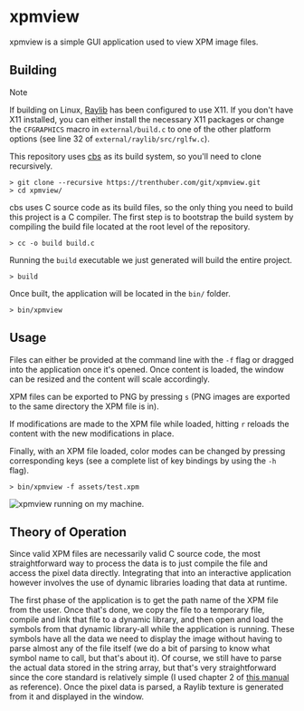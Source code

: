 # xpmview

xpmview is a simple GUI application used to view XPM image files.

## Building

> [!NOTE]
> If building on Linux, [Raylib](https://github.com/raysan5/raylib/) has been
> configured to use X11. If you don't have X11 installed, you can either install
> the necessary X11 packages or change the `CFGRAPHICS` macro in
> `external/build.c` to one of the other platform options (see line 32 of
> `external/raylib/src/rglfw.c`).

This repository uses [cbs](https://trenthuber.com/git/cbs.git/) as its build
system, so you'll need to clone recursively.

```console
> git clone --recursive https://trenthuber.com/git/xpmview.git
> cd xpmview/
```

cbs uses C source code as its build files, so the only thing you need to build
this project is a C compiler. The first step is to bootstrap the build system by
compiling the build file located at the root level of the repository.

```console
> cc -o build build.c
```

Running the `build` executable we just generated will build the entire project.

```console
> build
```

Once built, the application will be located in the `bin/` folder.

```console
> bin/xpmview
```

## Usage

Files can either be provided at the command line with the `-f` flag or dragged
into the application once it's opened. Once content is loaded, the window can be
resized and the content will scale accordingly.

XPM files can be exported to PNG by pressing `s` (PNG images are exported to the
same directory the XPM file is in).

If modifications are made to the XPM file while loaded, hitting `r` reloads the
content with the new modifications in place.

Finally, with an XPM file loaded, color modes can be changed by pressing
corresponding keys (see a complete list of key bindings by using the `-h` flag).

```console
> bin/xpmview -f assets/test.xpm
```
![xpmview running on my machine.](assets/application.png "Running xpmview")

## Theory of Operation

Since valid XPM files are necessarily valid C source code, the most
straightforward way to process the data is to just compile the file and access
the pixel data directly. Integrating that into an interactive application
however involves the use of dynamic libraries loading that data at runtime.

The first phase of the application is to get the path name of the XPM file from
the user. Once that's done, we copy the file to a temporary file, compile and
link that file to a dynamic library, and then open and load the symbols from
that dynamic library-all while the application is running. These symbols have
all the data we need to display the image without having to parse almost any of
the file itself (we do a bit of parsing to know what symbol name to call, but
that's about it). Of course, we still have to parse the actual data stored in
the string array, but that's very straightforward since the core standard is
relatively simple (I used chapter 2 of
[this manual](https://www.xfree86.org/4.8.0/xpm.pdf) as reference). Once the
pixel data is parsed, a Raylib texture is generated from it and displayed in the
window.
